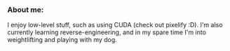 ### About me:
I enjoy low-level stuff, such as using CUDA (check out pixelify :D). I'm also currently learning reverse-engineering, and in my spare time I'm into weightlifting and playing with my dog.
